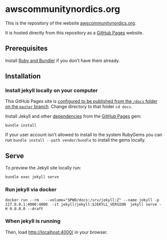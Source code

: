 # awscommunitynordics.org

This is the repository of the website [awscommunitynordics.org](https://awscommunitynordics.org/).

It is hosted directly from this repository as a [GitHub Pages](https://pages.github.com/) website.

## Prerequisites

Install [Ruby and Bundler](https://help.github.com/articles/setting-up-your-github-pages-site-locally-with-jekyll/) if you don't have them already.

## Installation

### Install jekyll locally on your computer
This GitHub Pages site is [configured to be published from the `/docs` folder on the `master` branch](https://help.github.com/en/articles/configuring-a-publishing-source-for-github-pages#publishing-your-github-pages-site-from-a-docs-folder-on-your-master-branch). Change directory to that folder `cd docs`.

Install Jekyll and other [dependencies](https://pages.github.com/versions/) from the [GitHub Pages](docs/Gemfile) gem:

```
bundle install
```

If your user account isn't allowed to install to the system RubyGems you can run `bundle install --path vendor/bundle` to install the gems locally.

## Serve

To preview the Jekyll site locally run:

```
bundle exec jekyll serve
```

### Run jekyll via docker
```
docker run --rm   --volume="$PWD/docs:/srv/jekyll:Z" --name jekyll -p 127.0.0.1:4000:4000  -it jekyll/jekyll:$JEKYLL_VERSION  jekyll serve -H 0.0.0.0 --draft

```

### When jekyll is running
Then, load [http://localhost:4000/](http://localhost:4000/) in your browser.
